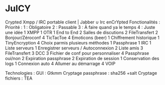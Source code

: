 # JuICY
Crypted Xmpp / IRC portable client | Jabber ∪ Irc enCrYpted
Fonctionalités : 
    Priorité : 
        1 : Obligatoire
        2 : Passable
        3 : À faire quand ya le temps
        4 : Juste une idée
1    XMPP
	1 OTR
	1 End to End
	2 Salles de discutions
	2 FileTransfert
	2 Bonjour/Zéroconf
	4 TicTacToe
	4 Emoticons (beer)
1 Chiffrement historique
	1 TinyEncryption
	4 Choix parmis plusieurs méthodes
1 Passphrase
1 IRC
	1 Liste serveurs 
	1 Enregistrer serveurs / Autoconnexion
	2 Liste amis
	3 FileTransfert
	3 DCC
3 Fichier de conf pour personnaliser
	4 Passphrase oui/non
	2 Expiration passphrase
	2 Expiration de session
	1 Conservation des logs
	1 Connexion auto
	4 Allumer au démarrage
4 VOIP

Technologies :
    GUI : Gtkmm 
    Cryptage passphrase : sha256 +salt
    Cryptage fichiers : TEA
